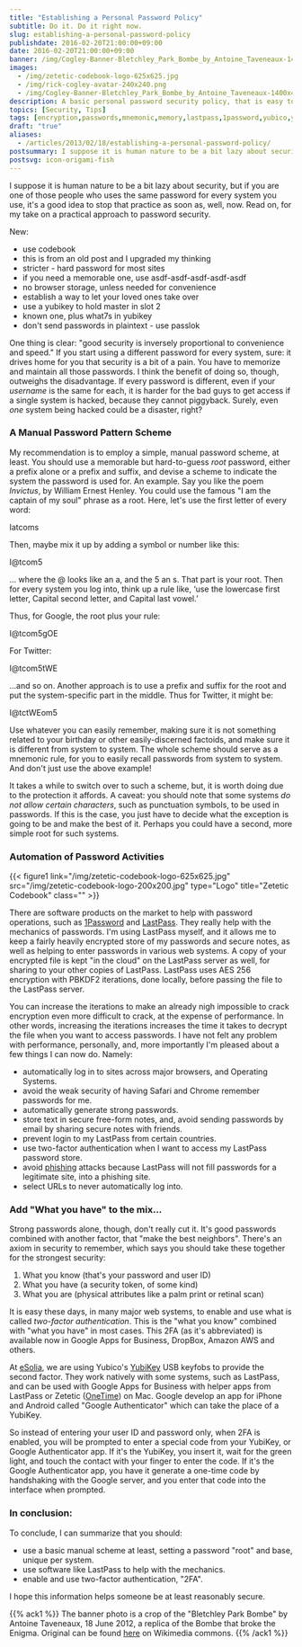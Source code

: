 ```yaml
---
title: "Establishing a Personal Password Policy"
subtitle: Do it. Do it right now.
slug: establishing-a-personal-password-policy
publishdate: 2016-02-20T21:00:00+09:00
date: 2016-02-20T21:00:00+09:00
banner: /img/Cogley-Banner-Bletchley_Park_Bombe_by_Antoine_Taveneaux-1400x450-mono.jpg
images:
  - /img/zetetic-codebook-logo-625x625.jpg
  - /img/rick-cogley-avatar-240x240.png
  - /img/Cogley-Banner-Bletchley_Park_Bombe_by_Antoine_Taveneaux-1400x450-mono.jpg
description: A basic personal password security policy, that is easy to implement, by Rick Cogley.
topics: [Security, Tips]
tags: [encryption,passwords,mnemonic,memory,lastpass,1password,yubico,yubikey]
draft: "true"
aliases:
  - /articles/2013/02/18/establishing-a-personal-password-policy/
postsummary: I suppose it is human nature to be a bit lazy about security, but if you are one of those people who uses the same password for every system you use, it's a good idea to stop that practice as soon as, well, now. Read on, for my take on a practical approach to password security.
postsvg: icon-origami-fish
---
```


I suppose it is human nature to be a bit lazy about security, but if you are one of those people who uses the same password for every system you use, it's a good idea to stop that practice as soon as, well, now. Read on, for my take on a practical approach to password security.

<!--more-->

New:

* use codebook
* this is from an old post and I upgraded my thinking
* stricter - hard password for most sites
* if you need a memorable one, use asdf-asdf-asdf-asdf-asdf
* no browser storage, unless needed for convenience
* establish a way to let your loved ones take over
* use a yubikey to hold master in slot 2
* known one, plus what7s in yubikey
* don't send passwords in plaintext - use passlok

One thing is clear: "good security is inversely proportional to convenience and speed." If you start using a different password for every system, sure: it drives home for you that security is a bit of a pain. You have to memorize and maintain all those passwords. I think the benefit of doing so, though, outweighs the disadvantage. If every password is different, even if your _username_ is the same for each, it is harder for the bad guys to get access if a single system is hacked, because they cannot piggyback. Surely, even _one_ system being hacked could be a disaster, right?

### A Manual Password Pattern Scheme

My recommendation is to employ a simple, manual password scheme, at least. You should use a memorable but hard-to-guess _root_ password, either a prefix alone or a prefix and suffix, and devise a scheme to indicate the system the password is used for. An example. Say you like the poem _Invictus_, by William Ernest Henley. You could use the famous "I am the captain of my soul" phrase as a root. Here, let's use the first letter of every word:

<div class="alert alert-success">Iatcoms</div>

Then, maybe mix it up by adding a symbol or number like this:

<div class="alert alert-success">I@tcom5</div>

… where the @ looks like an a, and the 5 an s. That part is your root. Then for every system you log into, think up a rule like, ‘use the lowercase first letter, Capital second letter, and Capital last vowel.’

Thus, for Google, the root plus your rule:

<div class="alert alert-success">I@tcom5gOE</div>

For Twitter:

<div class="alert alert-success">I@tcom5tWE</div>

...and so on. Another approach is to use a prefix and suffix for the root and put the system-specific part in the middle. Thus for Twitter, it might be:

<div class="alert alert-success">I@tctWEom5</div>

Use whatever you can easily remember, making sure it is not something related to your birthday or other easily-discerned factoids, and make sure it is different from system to system. The whole scheme should serve as a mnemonic rule, for you to easily recall passwords from system to system. And don't just use the above example!

It takes a while to switch over to such a scheme, but, it is worth doing due to the protection it affords. A caveat: you should note that some systems _do not allow certain characters_, such as punctuation symbols, to be used in passwords. If this is the case, you just have to decide what the exception is going to be and make the best of it. Perhaps you could have a second, more simple root for such systems.

### Automation of Password Activities

{{< figure1 link="/img/zetetic-codebook-logo-625x625.jpg" src="/img/zetetic-codebook-logo-200x200.jpg" type="Logo" title="Zetetic Codebook" class="" >}}

There are software products on the market to help with password operations, such as [1Password](https://agilebits.com/onepassword) and [LastPass](https://lastpass.com). They really help with the mechanics of passwords. I'm using LastPass myself, and it allows me to keep a fairly heavily encrypted store of my passwords and secure notes, as well as helping to enter passwords in various web systems. A copy of your encrypted file is kept "in the cloud" on the LastPass server as well, for sharing to your other copies of LastPass. LastPass uses AES 256 encryption with PBKDF2 iterations, done locally, before passing the file to the LastPass server.

You can increase the iterations to make an already nigh impossible to crack encryption even more difficult to crack, at the expense of performance. In other words, increasing the iterations increases the time it takes to decrypt the file when you want to access passwords. I have not felt any problem with performance, personally, and, more importantly I'm pleased about a few things I can now do. Namely:  

* automatically log in to sites across major browsers, and Operating Systems.
* avoid the weak security of having Safari and Chrome remember passwords for me.
* automatically generate strong passwords.
* store text in secure free-form notes, and, avoid sending passwords by email by sharing secure notes with friends.
* prevent login to my LastPass from certain countries.
* use two-factor authentication when I want to access my LastPass password store.
* avoid [phishing](/articles/2013/02/14/how-to-spot-a-phisher/) attacks because LastPass will not fill passwords for a legitimate site, into a phishing site.
* select URLs to never automatically log into.

### Add "What you have" to the mix...

Strong passwords alone, though, don't really cut it. It's good passwords combined with another factor, that "make the best neighbors". There's an axiom in security to remember, which says you should take these together for the strongest security:

1. What you know (that's your password and user ID)
1. What you have (a security token, of some kind)
1. What you are (physical attributes like a palm print or retinal scan)

It is easy these days, in many major web systems, to enable and use what is called _two-factor authentication_. This is the "what you know" combined with "what you have" in most cases. This 2FA (as it's abbreviated) is available now in Google Apps for Business, DropBox, Amazon AWS and others.

At [eSolia](http://www.esolia.com), we are using Yubico's [YubiKey](http://www.yubico.com/products/yubikey-hardware/yubikey/) USB keyfobs to provide the second factor. They work natively with some systems, such as LastPass, and can be used with Google Apps for Business with helper apps from LastPass or Zetetic ([OneTime](http://zetetic.net/software-onetime)) on Mac. Google develop an app for iPhone and Android called "Google Authenticator" which can take the place of a YubiKey.

So instead of entering your user ID and password only, when 2FA is enabled, you will be prompted to enter a special code from your YubiKey, or Google Authenticator app. If it's the YubiKey, you insert it, wait for the green light, and touch the contact with your finger to enter the code. If it's the Google Authenticator app, you have it generate a one-time code by handshaking with the Google server, and you enter that code into the interface when prompted.

### In conclusion:

To conclude, I can summarize that you should:

* use a basic manual scheme at least, setting a password "root" and base, unique per system.
* use software like LastPass to help with the mechanics.
* enable and use two-factor authentication, "2FA".

I hope this information helps someone be at least reasonably secure.

{{% ack1 %}}
The banner photo is a crop of the "Bletchley Park Bombe" by Antoine Taveneaux, 18 June 2012, a replica of the Bombe that broke the Enigma. Original can be found [here](https://commons.wikimedia.org/wiki/File:Bletchley_Park_Bombe4.jpg) on Wikimedia commons.
{{% /ack1 %}}
